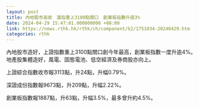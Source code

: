 ```yaml
---
layout: post
title: 內地股市高收　滬指重上3100點關口　創業板指數升逾3%
date: 2024-04-29 15:47:01.000000000 +08:00
link: https://news.rthk.hk/rthk/ch/component/k2/1751034-20240429.htm
categories: rthk
---
```


內地股市造好，上證指數重上3100點關口創今年最高，創業板指數一度升逾4%。地產股集體造好，風電、固態電池、低空經濟及券商股亦向上。

上證綜合指數收市報3113點，升24點，升幅0.79%。

深證成份指數報9673點，升209點，升幅2.22%。

創業板指數報1887點，升63點，升幅3.5%，最多曾升約4.5%。
